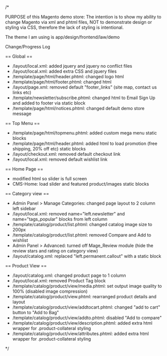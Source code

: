 /*

PURPOSE of this Magento demo store:
The intention is to show my ability to change Magento via xml and phtml files, NOT to demonstrate design or styling via CSS, 
therefore the lack of styling is intentional.

The theme I am using is app/design/frontend/law/demo

Change/Progress Log

== Global ==
* /layout/local.xml: added jquery and jquery no conflict files
* /layout/local.xml: added extra CSS and jquery files
* /template/page/html/header.phtml: changed logo html
* /template/page/html/footer.phtml: changed html
* /layout/page.xml: removed  default "footer_links" (site map, contact us links etc)
* /template/newsletter/subscribe.phtml: changed html to Email Sign Up and added to footer via static block
* /template/page/html/notices.phtml: changed default demo store message

== Top Menu ==
* /template/page/html/topmenu.phtml: added custom mega menu static blocks
* /template/page/html/header.phtml: added html to load promotion (free shipping, 20% off etc) static blocks
* /layout/checkout.xml: removed default checkout link 
* /layout/local.xml: removed default wishlist link

== Home Page ==
* modified html so slider is full screen
* CMS-Home: load slider and featured product/images static blocks

== Category view ==
* Admin Panel > Manage Categories: changed page layout to 2 column left sidebar
* /layout/local.xml: removed name="left.newsletter" and name="tags_popular" blocks from left column
* /template/catalog/product/list.phtml: changed catalog image size to 200px
* /template/catalog/product/list.phtml: removed Compare and Add to wishlist
* Admin Panel > Advanced: turned off Mage_Review module (hide the review stars and rating on category view)
* /layout/catalog.xml: replaced "left.permanent.callout" with a static block

== Product View ==
* /layout/catalog.xml: changed product page to 1 column
* /layout/local.xml: removed Product Tag block
* /template/catalog/product/view/media.phtml: set output image quality to 100% (disabled image compression)
* /template/catalog/product/view.phtml: rearranged product details and layout
* /template/catalog/product/view/addtocart.phtml: changed "add to cart" button to "Add to Bag"
* /template/catalog/product/view/addto.phtml: disabled "Add to compare"
* /template/catalog/product/view/description.phtml: added extra html wrapper for .product-collateral styling
* /template/catalog/product/view/attributes.phtml: added extra html wrapper for .product-collateral styling


*/
